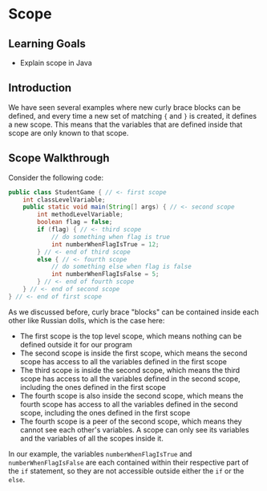 # Scope

## Learning Goals

- Explain scope in Java

## Introduction

We have seen several examples where new curly brace blocks can be defined, and
every time a new set of matching `{` and `}` is created, it defines a new scope.
This means that the variables that are defined inside that scope are only known
to that scope.

## Scope Walkthrough

Consider the following code:

```java
public class StudentGame { // <- first scope
    int classLevelVariable;
    public static void main(String[] args) { // <- second scope
        int methodLevelVariable;
        boolean flag = false;
        if (flag) { // <- third scope
            // do something when flag is true
            int numberWhenFlagIsTrue = 12;
        } // <- end of third scope
        else { // <- fourth scope
            // do something else when flag is false
            int numberWhenFlagIsFalse = 5;
        } // <- end of fourth scope
    } // <- end of second scope
} // <- end of first scope
```

As we discussed before, curly brace "blocks" can be contained inside each other
like Russian dolls, which is the case here:

- The first scope is the top level scope, which means nothing can be defined
  outside it for our program
- The second scope is inside the first scope, which means the second scope has
  access to all the variables defined in the first scope
- The third scope is inside the second scope, which means the third scope has
  access to all the variables defined in the second scope, including the ones
  defined in the first scope
- The fourth scope is also inside the second scope, which means the fourth scope
  has access to all the variables defined in the second scope, including the
  ones defined in the first scope
- The fourth scope is a peer of the second scope, which means they cannot see
  each other's variables. A scope can only see its variables and the variables
  of all the scopes inside it.

In our example, the variables `numberWhenFlagIsTrue` and `numberWhenFlagIsFalse`
are each contained within their respective part of the `if` statement, so they
are not accessible outside either the `if` or the `else`.
